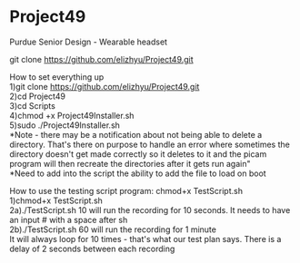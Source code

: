 # Project49

Purdue Senior Design - Wearable headset  

git clone https://github.com/elizhyu/Project49.git  

How to set everything up  
1)git clone https://github.com/elizhyu/Project49.git  
2)cd Project49  
3)cd Scripts  
4)chmod +x Project49Installer.sh  
5)sudo ./Project49Installer.sh  
*Note - there may be a notification about not being able to delete a directory. That's there on purpose to handle an error where sometimes the directory doesn't get made correctly so it deletes to it and the picam program will then recreate the directories after it gets run again"  
*Need to add into the script the ability to add the file to load on boot
  
How to use the testing script program: chmod+x TestScript.sh  
1)chmod+x TestScript.sh  
2a)./TestScript.sh 10 will run the recording for 10 seconds. It needs to have an input # with a space after sh  
2b)./TestScript.sh 60 will run the recording for 1 minute  
It will always loop for 10 times - that's what our test plan says. There is a delay of 2 seconds between each recording  



